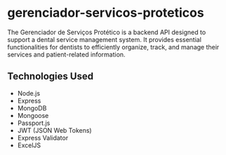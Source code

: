 # gerenciador-servicos-proteticos
The Gerenciador de Serviços Protético is a backend API designed to support a dental service management system. It provides essential functionalities for dentists to efficiently organize, track, and manage their services and patient-related information.

## Technologies Used
- Node.js
- Express
- MongoDB
- Mongoose
- Passport.js
- JWT (JSON Web Tokens)
- Express Validator
- ExcelJS
